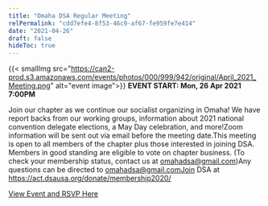 ```yaml
---
title: "Omaha DSA Regular Meeting"
relPermalink: "cdd7efe4-8f53-46c9-af67-fe959fe7e414"
date: "2021-04-26"
draft: false
hideToc: true
---
```


 {{< smallImg src="https://can2-prod.s3.amazonaws.com/events/photos/000/999/942/original/April_2021_Meeting.png" alt="event image">}} 
**EVENT START: Mon, 26 Apr 2021 7:00PM**

Join our chapter as we continue our socialist organizing in Omaha! We
 have report backs from our working groups, information about 2021 national convention delegate elections, a May Day celebration, and more!Zoom information will be sent out via email before the meeting date.This
 meeting is open to all members of the chapter plus those interested in 
joining DSA. Members in good standing are eligible to vote on chapter 
business. (To check your membership status, contact us at 
omahadsa@gmail.com)Any questions can be directed to omahadsa@gmail.comJoin DSA at https://act.dsausa.org/donate/membership2020/

[View Event and RSVP Here](https://actionnetwork.org/events/omaha-dsa-april-2021-regular-meeting)
